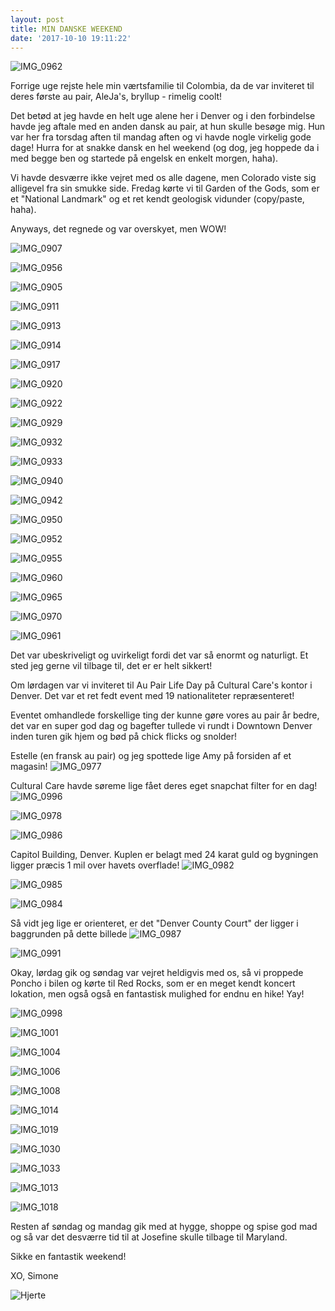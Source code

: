 ```yaml
---
layout: post
title: MIN DANSKE WEEKEND
date: '2017-10-10 19:11:22'
---
```


![IMG_0962](/content/images/2017/10/IMG_0962.JPG)

Forrige uge rejste hele min værtsfamilie til Colombia, da de var inviteret til deres første au pair, AleJa's, bryllup - rimelig coolt!

Det betød at jeg havde en helt uge alene her i Denver og i den forbindelse havde jeg aftale med en anden dansk au pair, at hun skulle besøge mig. Hun var her fra torsdag aften til mandag aften og vi havde nogle virkelig gode dage! Hurra for at snakke dansk en hel weekend (og dog, jeg hoppede da i med begge ben og startede på engelsk en enkelt morgen, haha). 

Vi havde desværre ikke vejret med os alle dagene, men Colorado viste sig alligevel fra sin smukke side. Fredag kørte vi til Garden of the Gods, som er et "National Landmark" og et ret kendt geologisk vidunder (copy/paste, haha). 

Anyways, det regnede og var overskyet, men WOW! 

![IMG_0907](/content/images/2017/10/IMG_0907.JPG)

![IMG_0956](/content/images/2017/10/IMG_0956.JPG)

![IMG_0905](/content/images/2017/10/IMG_0905.JPG)

![IMG_0911](/content/images/2017/10/IMG_0911.JPG)

![IMG_0913](/content/images/2017/10/IMG_0913.JPG)

![IMG_0914](/content/images/2017/10/IMG_0914.JPG)

![IMG_0917](/content/images/2017/10/IMG_0917.JPG)

![IMG_0920](/content/images/2017/10/IMG_0920.JPG)

![IMG_0922](/content/images/2017/10/IMG_0922.JPG)

![IMG_0929](/content/images/2017/10/IMG_0929.JPG)

![IMG_0932](/content/images/2017/10/IMG_0932.JPG)

![IMG_0933](/content/images/2017/10/IMG_0933.JPG)

![IMG_0940](/content/images/2017/10/IMG_0940.JPG)

![IMG_0942](/content/images/2017/10/IMG_0942.JPG)

![IMG_0950](/content/images/2017/10/IMG_0950.JPG)

![IMG_0952](/content/images/2017/10/IMG_0952.JPG)

![IMG_0955](/content/images/2017/10/IMG_0955.JPG)

![IMG_0960](/content/images/2017/10/IMG_0960.JPG)

![IMG_0965](/content/images/2017/10/IMG_0965.JPG)

![IMG_0970](/content/images/2017/10/IMG_0970.JPG)

![IMG_0961](/content/images/2017/10/IMG_0961.JPG)

Det var ubeskriveligt og uvirkeligt fordi det var så enormt og naturligt. 
Et sted jeg gerne vil tilbage til, det er er helt sikkert!


Om lørdagen var vi inviteret til Au Pair Life Day på Cultural Care's kontor i Denver. Det var et ret fedt event med 19 nationaliteter repræsenteret! 

Eventet omhandlede forskellige ting der kunne gøre vores au pair år bedre, det var en super god dag og bagefter tullede vi rundt i Downtown Denver inden turen gik hjem og bød på chick flicks og snolder!  

Estelle (en fransk au pair) og jeg spottede lige Amy på forsiden af et magasin! 
![IMG_0977](/content/images/2017/10/IMG_0977.JPG)

Cultural Care havde søreme lige fået deres eget snapchat filter for en dag! 
![IMG_0996](/content/images/2017/10/IMG_0996.PNG)

![IMG_0978](/content/images/2017/10/IMG_0978.JPG)

![IMG_0986](/content/images/2017/10/IMG_0986.JPG)

Capitol Building, Denver.
Kuplen er belagt med 24 karat guld og bygningen ligger præcis 1 mil over havets overflade!
![IMG_0982](/content/images/2017/10/IMG_0982.JPG)

![IMG_0985](/content/images/2017/10/IMG_0985.JPG)

![IMG_0984](/content/images/2017/10/IMG_0984.JPG)

Så vidt jeg lige er orienteret, er det "Denver County Court" der ligger i baggrunden på dette billede 
![IMG_0987](/content/images/2017/10/IMG_0987.JPG)

![IMG_0991](/content/images/2017/10/IMG_0991.JPG)

Okay, lørdag gik og søndag var vejret heldigvis med os, så vi proppede Poncho i bilen og kørte til Red Rocks, som er en meget kendt koncert lokation, men også også en fantastisk mulighed for endnu en hike! Yay!

![IMG_0998](/content/images/2017/10/IMG_0998.JPG)

![IMG_1001](/content/images/2017/10/IMG_1001.JPG)

![IMG_1004](/content/images/2017/10/IMG_1004.JPG)

![IMG_1006](/content/images/2017/10/IMG_1006.JPG)

![IMG_1008](/content/images/2017/10/IMG_1008.JPG)

![IMG_1014](/content/images/2017/10/IMG_1014.JPG)

![IMG_1019](/content/images/2017/10/IMG_1019.JPG)

![IMG_1030](/content/images/2017/10/IMG_1030.JPG)

![IMG_1033](/content/images/2017/10/IMG_1033.JPG)

![IMG_1013](/content/images/2017/10/IMG_1013.JPG)

![IMG_1018](/content/images/2017/10/IMG_1018.JPG)

Resten af søndag og mandag gik med at hygge, shoppe og spise god mad og så var det desværre tid til at Josefine skulle tilbage til Maryland. 

Sikke en fantastik weekend!


XO, Simone

![Hjerte](/content/images/2017/10/Hjerte.jpg)








